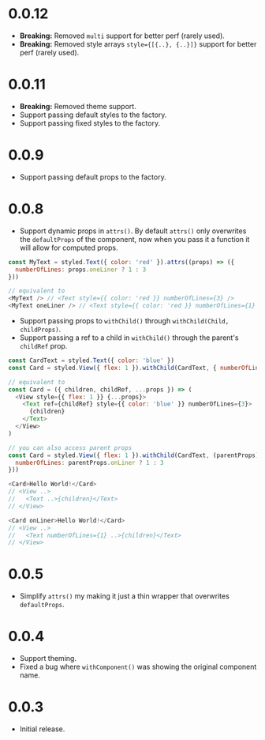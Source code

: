 # 0.0.12

- **Breaking:** Removed `multi` support for better perf (rarely used).
- **Breaking:** Removed style arrays `style={[{..}, {..}]}` support for better perf (rarely used).

# 0.0.11

- **Breaking:** Removed theme support.
- Support passing default styles to the factory.
- Support passing fixed styles to the factory.

# 0.0.9

- Support passing default props to the factory.

# 0.0.8

- Support dynamic props in `attrs()`. By default `attrs()` only overwrites the `defaultProps` of the component, now when you pass it a function it will allow for computed props.

```js
const MyText = styled.Text({ color: 'red' }).attrs((props) => ({
  numberOfLines: props.oneLiner ? 1 : 3
}))

// equivalent to
<MyText /> // <Text style={{ color: 'red }} numberOfLines={3} />
<MyText oneLiner /> // <Text style={{ color: 'red }} numberOfLines={1} />
```

- Support passing props to `withChild()` through `withChild(Child, childProps)`.
- Support passing a ref to a child in `withChild()` through the parent's `childRef` prop.

```js
const CardText = styled.Text({ color: 'blue' })
const Card = styled.View({ flex: 1 }).withChild(CardText, { numberOfLines: 3 })

// equivalent to
const Card = ({ children, childRef, ...props }) => (
  <View style={{ flex: 1 }} {...props}>
    <Text ref={childRef} style={{ color: 'blue' }} numberOfLines={3}>
      {children}
    </Text>
  </View>
)

// you can also access parent props
const Card = styled.View({ flex: 1 }).withChild(CardText, (parentProps) => ({
  numberOfLines: parentProps.onLiner ? 1 : 3
}))

<Card>Hello World!</Card>
// <View ..>
//   <Text ..>{children}</Text>
// </View>

<Card onLiner>Hello World!</Card>
// <View ..>
//   <Text numberOfLines={1} ..>{children}</Text>
// </View>
```

# 0.0.5

- Simplify `attrs()` my making it just a thin wrapper that overwrites `defaultProps`.

# 0.0.4

- Support theming.
- Fixed a bug where `withComponent()` was showing the original component name.

# 0.0.3

- Initial release.
